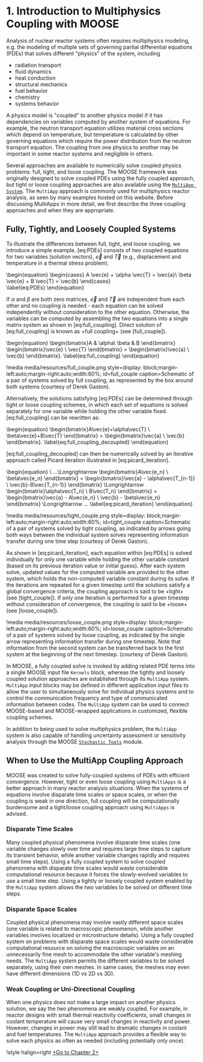 # 1. Introduction to Multiphysics Coupling with MOOSE

Analysis of nuclear reactor systems often requires multiphysics modeling, e.g. the modeling of multiple sets of governing partial differential equations (PDEs) that solves different "physics" of the system, including

- radiation transport
- fluid dynamics
- heat conduction
- structural mechanics
- fuel behavior
- chemistry
- systems behavior

A physics model is "coupled" to another physics model if it has dependencies on variables computed by another system of equations. For example, the neutron transport equation utilizes material cross sections which depend on temperature, but temperature is calculated by other governing equations which require the power distribution from the neutron transport equation. The coupling from one physics to another may be important in some reactor systems and negligible in others.

Several approaches are available to numerically solve coupled physics problems: full, tight, and loose coupling. The MOOSE framework was originally designed to solve coupled PDEs using the fully coupled approach, but tight or loose coupling approaches are also available using the [`MultiApp System`](https://mooseframework.inl.gov/syntax/MultiApps/index.html). The `MultiApp` approach is commonly used for multiphysics reactor analysis, as seen by many examples hosted on this website. Before discussing MultiApps in more detail, we first describe the three coupling approaches and when they are appropriate.

## Fully, Tightly, and Loosely Coupled Systems

To illustrate the differences between full, tight, and loose coupling, we introduce a simple example. [eq:PDEs] consists of two coupled equations for two variables (solution vectors), $\vec{e}$ and $\vec{T}$ (e.g., displacement and temperature in a thermal stress problem).

\begin{equation}
  \begin{cases}
    A \vec{e} + \alpha \vec{T} = \vec{a}\\
    \beta \vec{e} + B \vec{T} = \vec{b}
  \end{cases}     
  \label{eq:PDEs}
\end{equation}

If $\alpha$ and $\beta$ are both zero matrices, $\vec{e}$ and $\vec{T}$ are independent from each other and no coupling is needed - each equation can be solved independently without consideration to the other equation. Otherwise, the variables can be computed by assembling the two equations into a single matrix system as shown in [eq:full_coupling]. Direct solution of [eq:full_coupling] is known as +full coupling+ (see [full_couple]).

\begin{equation}
    \begin{bmatrix}A & \alpha\\ \beta & B \end{bmatrix} \begin{bmatrix}\vec{e} \\ \vec{T} \end{bmatrix} = \begin{bmatrix}\vec{a} \\ \vec{b} \end{bmatrix}.
    \label{eq:full_coupling}
\end{equation}

!media media/resources/full_couple.png
       style=display: block;margin-left:auto;margin-right:auto;width:60%;
       id=full_couple
       caption=Schematic of a pair of systems solved by full coupling, as represented by the box around both systems (courtesy of Derek Gaston).

Alternatively, the solutions satisfying [eq:PDEs] can be determined through tight or loose coupling schemes, in which each set of equations is solved separately for one variable while holding the other variable fixed. [eq:full_coupling] can be rewritten as:

\begin{equation}
    \begin{bmatrix}A\vec{e}+\alpha\vec{T} \\ \beta\vec{e}+B\vec{T} \end{bmatrix} = \begin{bmatrix}\vec{a} \\ \vec{b} \end{bmatrix}.
    \label{eq:full_coupling_decoupled}
\end{equation}

[eq:full_coupling_decoupled] can then be numerically solved by an iterative approach called Picard iteration illustrated in [eq:picard_iteration].

\begin{equation}
    \ ...\Longrightarrow \begin{bmatrix}A\vec{e_n} \\ \beta\vec{e_n} \end{bmatrix} = \begin{bmatrix}\vec{a} - \alpha\vec{T_{n-1}} \\ \vec{b}-B\vec{T_{n-1}} \end{bmatrix} \Longrightarrow \begin{bmatrix}\alpha\vec{T_n} \\ B\vec{T_n} \end{bmatrix} = \begin{bmatrix}\vec{a} - A\vec{e_n} \\ \vec{b} - \beta\vec{e_n} \end{bmatrix} \Longrightarrow ...
    \label{eq:picard_iteration}
\end{equation}

!media media/resources/tight_couple.png
       style=display: block;margin-left:auto;margin-right:auto;width:60%;
       id=tight_couple
       caption=Schematic of a pair of systems solved by tight coupling, as indicated by arrows going both ways between the individual system solves representing information transfer during one time step (courtesy of Derek Gaston).

As shown in [eq:picard_iteration], each equation within [eq:PDEs] is solved individually for only one variable while holding the other variable constant (based on its previous iteration value or initial guess). After each system solve, updated values for the computed variable are provided to the other system, which holds the non-computed variable constant during its solve. If the iterations are repeated for a given timestep until the solutions satisfy a global convergence criteria, the coupling approach is said to be +tight+ (see [tight_couple]). If only one iteration is performed for a given timestep without consideration of convergence, the coupling is said to be +loose+ (see [loose_couple]).

!media media/resources/loose_couple.png
       style=display: block;margin-left:auto;margin-right:auto;width:60%;
       id=loose_couple
       caption=Schematic of a pair of systems solved by loose coupling, as indicated by the single arrow representing information transfer during one timestep. Note that information from the second system can be transferred back to the first system at the beginning of the next timestep. (courtesy of Derek Gaston).

In MOOSE, a fully coupled solve is invoked by adding related PDE terms into a single MOOSE input file `Kernels` block, whereas the tightly and loosely coupled solution approaches are established through its `MultiApp` system. `MultiApp` input blocks may be defined in different application input files to allow the user to simultaneously solve for individual physics systems and to control the communication frequency and type of communicated information between codes. The `MultiApp` system can be used to connect MOOSE-based and MOOSE-wrapped applications in customized, flexible coupling schemes.

In addition to being used to solve multiphysics problem, the `MultiApp` system is also capable of handling uncertainty assessment or sensitivity analysis through the MOOSE [`Stochastic Tools`](https://mooseframework.inl.gov/modules/stochastic_tools/index.html) module.

## When to Use the MultiApp Coupling Approach

MOOSE was created to solve fully-coupled systems of PDEs with efficient convergence. However, tight or even loose coupling using `MultiApps` is a better approach in many reactor analysis situations. When the systems of equations involve disparate time scales or space scales, or when the coupling is weak in one direction, full coupling will be computationally burdensome and a tight/loose coupling approach using `MultiApps` is advised.

### Disparate Time Scales

Many coupled physical phenomena involve disparate time scales (one variable changes slowly over time and requires large time steps to capture its transient behavior, while another variable changes rapidly and requires small time steps). Using a fully coupled system to solve coupled phenomena with disparate time scales would waste considerable computational resource because it forces the slowly-evolved variables to use a small time step. Using a tightly or loosely coupled system enabled by the `MultiApp` system allows the two variables to be solved on different time steps.

### Disparate Space Scales

Coupled physical phenomena may involve vastly different space scales (one variable is related to macroscopic phenomenon, while another variables involves localized or microstructure details). Using a fully coupled system on problems with disparate space scales would waste considerable computational resource on solving the macroscopic variables on an unnecessarily fine mesh to accommodate the other variable's meshing needs. The `MultiApp` system permits the different variables to be solved separately, using their own meshes. In same cases, the meshes may even have different dimensions (1D vs 2D vs 3D).

### Weak Coupling or Uni-Directional Coupling

When one physics does not make a large impact on another physics solution, we say the two phenomena are weakly coupled. For example, in reactor designs with small thermal reactivity coefficients, small changes in coolant temperature will cause very small changes in reactivity and power. However, changes in power may still lead to dramatic changes in coolant and fuel temperatures. The `MultiApp` approach provides a flexible way to solve each physics as often as needed (including potentially only once).

!style halign=right
[+Go to Chapter 2+](/chp_2_terminology.md)
